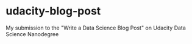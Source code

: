 # udacity-blog-post
My submission to the "Write a Data Science Blog Post" on Udacity Data Science Nanodegree
